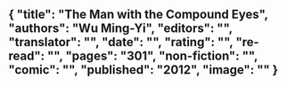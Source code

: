 {
 "title": "The Man with the Compound Eyes",
 "authors": "Wu Ming-Yi",
 "editors": "",
 "translator": "",
 "date": "",
 "rating": "",
 "re-read": "",
 "pages": "301",
 "non-fiction": "",
 "comic": "",
 "published": "2012",
 "image": ""
}
---

